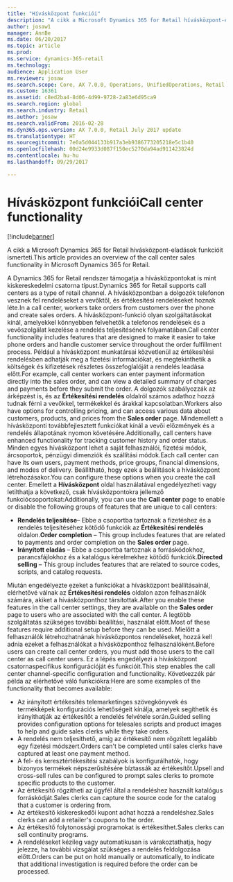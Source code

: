 ```yaml
---
title: "Hívásközpont funkciói"
description: "A cikk a Microsoft Dynamics 365 for Retail hívásközpont-eladások funkcióit ismerteti."
author: josaw1
manager: AnnBe
ms.date: 06/20/2017
ms.topic: article
ms.prod: 
ms.service: dynamics-365-retail
ms.technology: 
audience: Application User
ms.reviewer: josaw
ms.search.scope: Core, AX 7.0.0, Operations, UnifiedOperations, Retail
ms.custom: 16361
ms.assetid: c8ed2ba4-8d06-4d99-9728-2a83e6d95ca9
ms.search.region: global
ms.search.industry: Retail
ms.author: josaw
ms.search.validFrom: 2016-02-28
ms.dyn365.ops.version: AX 7.0.0, Retail July 2017 update
ms.translationtype: HT
ms.sourcegitcommit: 7e0a5d044133b917a3eb9386773205218e5c1b40
ms.openlocfilehash: 00d24e9933d087f150ec5270da94ad911423824d
ms.contentlocale: hu-hu
ms.lasthandoff: 09/29/2017

---
```


# <a name="call-center-functionality"></a><span data-ttu-id="aa57e-103">Hívásközpont funkciói</span><span class="sxs-lookup"><span data-stu-id="aa57e-103">Call center functionality</span></span>

[!include[banner](includes/banner.md)]


<span data-ttu-id="aa57e-104">A cikk a Microsoft Dynamics 365 for Retail hívásközpont-eladások funkcióit ismerteti.</span><span class="sxs-lookup"><span data-stu-id="aa57e-104">This article provides an overview of the call center sales functionality in Microsoft Dynamics 365 for Retail.</span></span>

<span data-ttu-id="aa57e-105">A Dynamics 365 for Retail rendszer támogatja a hívásközpontokat is mint kiskereskedelmi csatorna típust.</span><span class="sxs-lookup"><span data-stu-id="aa57e-105">Dynamics 365 for Retail supports call centers as a type of retail channel.</span></span> <span data-ttu-id="aa57e-106">A hívásközpontban a dolgozók telefonon vesznek fel rendeléseket a vevőktől, és értékesítési rendeléseket hoznak léte.</span><span class="sxs-lookup"><span data-stu-id="aa57e-106">In a call center, workers take orders from customers over the phone and create sales orders.</span></span> <span data-ttu-id="aa57e-107">A hívásközpont-funkció olyan szolgáltatásokat kínál, amelyekkel könnyebben felvehetők a telefonos rendelések és a vevőszolgálat kezelése a rendelés teljesítésének folyamatában.</span><span class="sxs-lookup"><span data-stu-id="aa57e-107">Call center functionality includes features that are designed to make it easier to take phone orders and handle customer service throughout the order fulfillment process.</span></span> <span data-ttu-id="aa57e-108">Például a hívásközpont munkatársai közvetlenül az értékesítési rendelésben adhatják meg a fizetési információkat, és megtekinthetik a költségek és kifizetések részletes összefoglalóját a rendelés leadása előtt.</span><span class="sxs-lookup"><span data-stu-id="aa57e-108">For example, call center workers can enter payment information directly into the sales order, and can view a detailed summary of charges and payments before they submit the order.</span></span> <span data-ttu-id="aa57e-109">A dolgozók szabályozzák az árképzést is, és az **Értékesítési rendelés** oldalról számos adathoz hozzá tudnak férni a vevőkkel, termékekkel és árakkal kapcsolatban.</span><span class="sxs-lookup"><span data-stu-id="aa57e-109">Workers also have options for controlling pricing, and can access various data about customers, products, and prices from the **Sales order** page.</span></span> <span data-ttu-id="aa57e-110">Mindemellett a hívásközponti továbbfejlesztett funkciókat kínál a vevői előzmények és a rendelés állapotának nyomon követésére.</span><span class="sxs-lookup"><span data-stu-id="aa57e-110">Additionally, call centers have enhanced functionality for tracking customer history and order status.</span></span> <span data-ttu-id="aa57e-111">Minden egyes hívásközpont lehet a saját felhasználói, fizetési módok, árcsoportok, pénzügyi dimenziók és szállítási módok.</span><span class="sxs-lookup"><span data-stu-id="aa57e-111">Each call center can have its own users, payment methods, price groups, financial dimensions, and modes of delivery.</span></span> <span data-ttu-id="aa57e-112">Beállítható, hogy ezek a beállítások a hívásközpont létrehozásakor.</span><span class="sxs-lookup"><span data-stu-id="aa57e-112">You can configure these options when you create the call center.</span></span> <span data-ttu-id="aa57e-113">Emellett a **Hívásközpont** oldal használatával engedélyezheti vagy letilthatja a következő, csak hívásközpontokra jellemző funkciócsoportokat:</span><span class="sxs-lookup"><span data-stu-id="aa57e-113">Additionally, you can use the **Call center** page to enable or disable the following groups of features that are unique to call centers:</span></span>

-   <span data-ttu-id="aa57e-114">**Rendelés teljesítése**– Ebbe a csoportba tartoznak a fizetéshez és a rendelés teljesítéséhez kötődő funkciók az **Értékesítési rendelés** oldalon.</span><span class="sxs-lookup"><span data-stu-id="aa57e-114">**Order completion** – This group includes features that are related to payments and order completion on the **Sales order** page.</span></span>
-   <span data-ttu-id="aa57e-115">**Irányított eladás** – Ebbe a csoportba tartoznak a forráskódokhoz, parancsfájlokhoz és a katalógus kérelmekhez kötődő funkciók.</span><span class="sxs-lookup"><span data-stu-id="aa57e-115">**Directed selling** – This group includes features that are related to source codes, scripts, and catalog requests.</span></span>

<span data-ttu-id="aa57e-116">Miután engedélyezte ezeket a funkciókat a hívásközpont beállításainál, elérhetővé válnak az **Értékesítési rendelés** oldalon azon felhasználók számára, akiket a hívásközponthoz társítottak.</span><span class="sxs-lookup"><span data-stu-id="aa57e-116">After you enable these features in the call center settings, they are available on the **Sales order** page to users who are associated with the call center.</span></span> <span data-ttu-id="aa57e-117">A legtöbb szolgáltatás szükséges további beállítási, használat előtt.</span><span class="sxs-lookup"><span data-stu-id="aa57e-117">Most of these features require additional setup before they can be used.</span></span> <span data-ttu-id="aa57e-118">Mielőtt a felhasználók létrehozhatnának hívásközpontos rendeléseket, hozzá kell adnia ezeket a felhasználókat a hívásközponthoz felhasználóként.</span><span class="sxs-lookup"><span data-stu-id="aa57e-118">Before users can create call center orders, you must add those users to the call center as call center users.</span></span> <span data-ttu-id="aa57e-119">Ez a lépés engedélyezi a hívásközpont csatornaspecifikus konfigurációját és funkcióit.</span><span class="sxs-lookup"><span data-stu-id="aa57e-119">This step enables the call center channel-specific configuration and functionality.</span></span> <span data-ttu-id="aa57e-120">Következzék pár példa az elérhetővé váló funkciókra:</span><span class="sxs-lookup"><span data-stu-id="aa57e-120">Here are some examples of the functionality that becomes available:</span></span>

-   <span data-ttu-id="aa57e-121">Az irányított értékesítés telemarketinges szövegkönyvek és termékképek konfigurációs lehetőségeit kínálja, amelyek segíthetik és irányíthatják az értékesítőt a rendelés felvétele során.</span><span class="sxs-lookup"><span data-stu-id="aa57e-121">Guided selling provides configuration options for telesales scripts and product images to help and guide sales clerks while they take orders.</span></span>
-   <span data-ttu-id="aa57e-122">A rendelés nem teljesíthető, amíg az értékesítő nem rögzített legalább egy fizetési módszert.</span><span class="sxs-lookup"><span data-stu-id="aa57e-122">Orders can't be completed until sales clerks have captured at least one payment method.</span></span>
-   <span data-ttu-id="aa57e-123">A fel- és keresztértékesítési szabályok is konfigurálhatók, hogy bizonyos termékek népszerűsítésére bíztassák az értékesítőt.</span><span class="sxs-lookup"><span data-stu-id="aa57e-123">Upsell and cross-sell rules can be configured to prompt sales clerks to promote specific products to the customer.</span></span>
-   <span data-ttu-id="aa57e-124">Az értékesítő rögzítheti az ügyfél által a rendeléshez használt katalógus forráskódját.</span><span class="sxs-lookup"><span data-stu-id="aa57e-124">Sales clerks can capture the source code for the catalog that a customer is ordering from.</span></span>
-   <span data-ttu-id="aa57e-125">Az értékesítő kiskereskedői kupont adhat hozzá a rendeléshez.</span><span class="sxs-lookup"><span data-stu-id="aa57e-125">Sales clerks can add a retailer's coupons to the order.</span></span>
-   <span data-ttu-id="aa57e-126">Az értékesítő folytonossági programokat is értékesíthet.</span><span class="sxs-lookup"><span data-stu-id="aa57e-126">Sales clerks can sell continuity programs.</span></span>
-   <span data-ttu-id="aa57e-127">A rendeléseket kézileg vagy automatikusan is várakoztathatja, hogy jelezze, ha további vizsgálat szükséges a rendelés feldolgozása előtt.</span><span class="sxs-lookup"><span data-stu-id="aa57e-127">Orders can be put on hold manually or automatically, to indicate that additional investigation is required before the order can be processed.</span></span>





